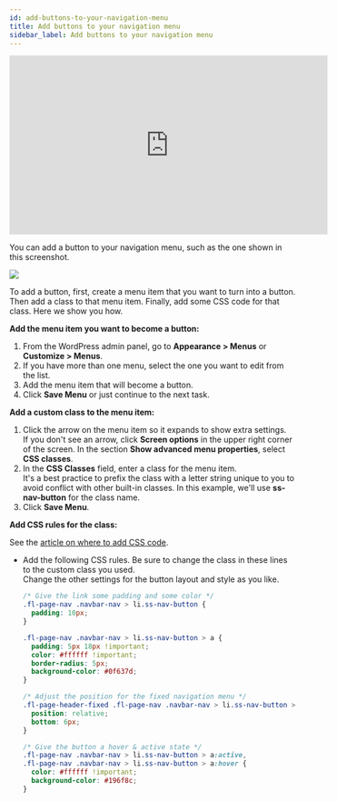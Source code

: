 ```yaml
---
id: add-buttons-to-your-navigation-menu
title: Add buttons to your navigation menu
sidebar_label: Add buttons to your navigation menu
---
```


<div className="embed-responsive">
<iframe width="560" height="315" src="https://www.youtube.com/embed/I1irvUcHqGM" title="YouTube video player" frameBorder="0" allow="accelerometer; autoplay; clipboard-write; encrypted-media; gyroscope; picture-in-picture" allowFullScreen></iframe>
</div>

You can add a button to your navigation menu, such as the one shown in this screenshot.

![](/img/add-buttons-to-your-navigation-menu-052f90d2.jpg)

To add a button, first, create a menu item that you want to turn into a button. Then add a class to that menu item. Finally, add some CSS code for that class. Here we show you how.

**Add the menu item you want to become a button:**

  1. From the WordPress admin panel, go to **Appearance > Menus** or **Customize > Menus**.
  2. If you have more than one menu, select the one you want to edit from the list.
  3. Add the menu item that will become a button.
  4. Click **Save Menu** or just continue to the next task.

**Add a custom class to the menu item:**

  1. Click the arrow on the menu item so it expands to show extra settings.  
  If you don't see an arrow, click **Screen options** in the upper right corner of the screen. In the section **Show advanced menu properties**, select **CSS classes**.
  2. In the **CSS Classes** field, enter a class for the menu item.  
  It's a best practice to prefix the class with a letter string unique to you to avoid conflict with other built-in classes. In this example, we'll use **ss-nav-button** for the class name.
  3. Click **Save Menu**.

**Add CSS rules for the class:**

See the [article on where to add CSS code](/beaver-builder/styles/custom-code.md).

* Add the following CSS rules. Be sure to change the class in these lines to the custom class you used.  
  Change the other settings for the button layout and style as you like.  

  ```css
  /* Give the link some padding and some color */
  .fl-page-nav .navbar-nav > li.ss-nav-button {
    padding: 10px;
  }

  .fl-page-nav .navbar-nav > li.ss-nav-button > a {
    padding: 5px 18px !important;
    color: #ffffff !important;
    border-radius: 5px;
    background-color: #0f637d;
  }

  /* Adjust the position for the fixed navigation menu */
  .fl-page-header-fixed .fl-page-nav .navbar-nav > li.ss-nav-button > a {
    position: relative;
    bottom: 6px;
  }

  /* Give the button a hover & active state */
  .fl-page-nav .navbar-nav > li.ss-nav-button > a:active,
  .fl-page-nav .navbar-nav > li.ss-nav-button > a:hover {
    color: #ffffff !important;
    background-color: #196f8c;
  }
  ```
